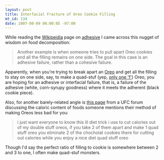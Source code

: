 ```yaml
--- 
layout: post
title: Interfacial Fracture of Oreo Cookie Filling
mt_id: 134
date: 2007-08-09 06:00:05 -07:00
---
```

While reading the [Wikipeidia](http://en.wikipedia.org) page on [adhesive](http://en.wikipedia.org/wiki/Adhesive) I came across this nugget of wisdom on food decomposition:

<blockquote>Another example is when someone tries to pull apart Oreo cookies and all the filling remains on one side. The goal in this case is an adhesive failure, rather than a cohesive failure.</blockquote>

Apparently, when you're trying to break apart an [Oreo](http://en.wikipedia.org/wiki/Oreo) and get all the filling to stay on one side, say, to make a quad-stuf (yep, [only one 'f'](http://en.wikipedia.org/wiki/Oreo#Varieties)) Oreo, you are hoping for an adhesive or interfacial failure, that is, a failure of the adhesive (white, corn-syrupy goodness) where it meets the adherent (black cookie piece).

Also, for another barely-related angle is [this page](http://massmma.net/readMore.php?id=245) from a UFC forum discussing the caloric content of foods someone mentions their method of making Oreos less bad for you:

<blockquote>i just want everyone to know this lil diet trick i use to cut calories out of my double stuff oreos, if you take 2 of them apart and make 1 quad stuff oreo you eliminate 2 of the chocholat cookies there for cutting out calories while you enjoy a nice diet quad stuff oreo</blockquote>

Though I'd say the perfect ratio of filling to cookie is somewhere between 2 and 3 to one, I often make quad-stuf monsters.
